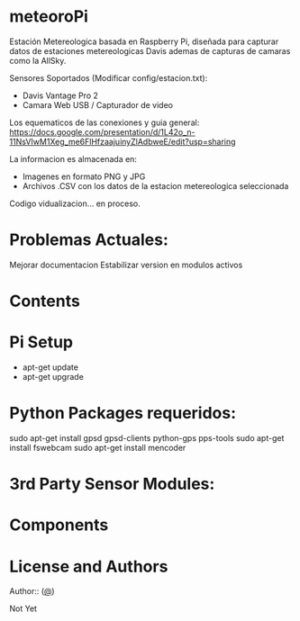 # meteoroPi
Estación Metereologica basada en Raspberry Pi, diseñada para capturar datos de estaciones metereologicas Davis ademas de capturas de camaras como la AllSky.

Sensores Soportados (Modificar config/estacion.txt):
- Davis Vantage Pro 2
- Camara Web USB / Capturador de video

Los equematicos de las conexiones y guia general:
https://docs.google.com/presentation/d/1L42o_n-11NsVIwM1Xeg_me6FlHfzaajuinyZlAdbweE/edit?usp=sharing

La informacion es almacenada en:
- Imagenes en formato PNG y JPG
- Archivos .CSV con los datos de la estacion metereologica seleccionada

Codigo vidualizacion... en proceso.

# Problemas Actuales:
Mejorar documentacion
Estabilizar version en modulos activos

# Contents

# Pi Setup
- apt-get update
- apt-get upgrade

# Python Packages requeridos:
sudo apt-get install gpsd gpsd-clients python-gps pps-tools
sudo apt-get install fswebcam
sudo apt-get install mencoder

# 3rd Party Sensor Modules:


# Components



# License and Authors

Author::  ([@](https://))

Not Yet
